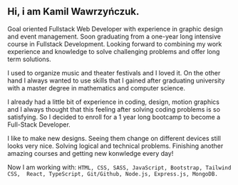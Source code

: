 ## Hi, i am Kamil Wawrzyńczuk.

Goal oriented Fullstack Web Developer
with experience in graphic design and
event management.
Soon graduating from a one-year long
intensive course in Fullstack
Development.
Looking forward to combining my work
experience and knowledge to solve
challenging problems and offer long
term solutions.


I used to organize music and theater festivals and I loved it. On the other hand I always wanted to use skills that I gained after graduating university with a master degree in mathematics and computer science.

I already had a little bit of experience in coding, design, motion graphics and I always thought that this feeling after solving coding problems is so satisfying. So I decided to enroll for a 1 year long bootcamp to become a Full-Stack Developer.

I like to make new designs. Seeing them change on different devices still looks very nice. Solving logical and technical problems. Finishing another amazing courses and getting new konwledge every day!

Now I am working with:
```HTML, CSS, SASS, JavaScript, Bootstrap, Tailwind CSS,  React, TypeScript, Git/Github, Node.js, Express.js, MongoDB.```



